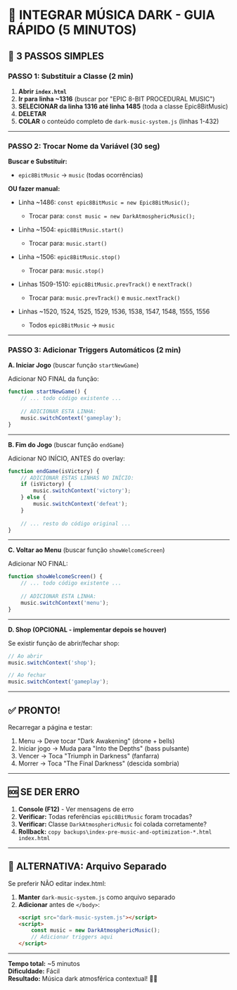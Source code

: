 # 🎵 INTEGRAR MÚSICA DARK - GUIA RÁPIDO (5 MINUTOS)

## 🚀 3 PASSOS SIMPLES

### PASSO 1: Substituir a Classe (2 min)

1. **Abrir `index.html`**
2. **Ir para linha ~1316** (buscar por "EPIC 8-BIT PROCEDURAL MUSIC")
3. **SELECIONAR da linha 1316 até linha 1485** (toda a classe Epic8BitMusic)
4. **DELETAR** 
5. **COLAR** o conteúdo completo de `dark-music-system.js` (linhas 1-432)

---

### PASSO 2: Trocar Nome da Variável (30 seg)

**Buscar e Substituir:**
- `epic8BitMusic` → `music` (todas ocorrências)

**OU fazer manual:**
- Linha ~1486: `const epic8BitMusic = new Epic8BitMusic();`
  - Trocar para: `const music = new DarkAtmosphericMusic();`
  
- Linha ~1504: `epic8BitMusic.start()`
  - Trocar para: `music.start()`
  
- Linha ~1506: `epic8BitMusic.stop()`
  - Trocar para: `music.stop()`

- Linhas 1509-1510: `epic8BitMusic.prevTrack()` e `nextTrack()`
  - Trocar para: `music.prevTrack()` e `music.nextTrack()`

- Linhas ~1520, 1524, 1525, 1529, 1536, 1538, 1547, 1548, 1555, 1556
  - Todos `epic8BitMusic` → `music`

---

### PASSO 3: Adicionar Triggers Automáticos (2 min)

**A. Iniciar Jogo** (buscar função `startNewGame`)

Adicionar NO FINAL da função:
```javascript
function startNewGame() {
    // ... todo código existente ...
    
    // ADICIONAR ESTA LINHA:
    music.switchContext('gameplay');
}
```

---

**B. Fim do Jogo** (buscar função `endGame`)

Adicionar NO INÍCIO, ANTES do overlay:
```javascript
function endGame(isVictory) {
    // ADICIONAR ESTAS LINHAS NO INÍCIO:
    if (isVictory) {
        music.switchContext('victory');
    } else {
        music.switchContext('defeat');
    }
    
    // ... resto do código original ...
}
```

---

**C. Voltar ao Menu** (buscar função `showWelcomeScreen`)

Adicionar NO FINAL:
```javascript
function showWelcomeScreen() {
    // ... todo código existente ...
    
    // ADICIONAR ESTA LINHA:
    music.switchContext('menu');
}
```

---

**D. Shop (OPCIONAL - implementar depois se houver)**

Se existir função de abrir/fechar shop:
```javascript
// Ao abrir
music.switchContext('shop');

// Ao fechar
music.switchContext('gameplay');
```

---

## ✅ PRONTO!

Recarregar a página e testar:
1. Menu → Deve tocar "Dark Awakening" (drone + bells)
2. Iniciar jogo → Muda para "Into the Depths" (bass pulsante)
3. Vencer → Toca "Triumph in Darkness" (fanfarra)
4. Morrer → Toca "The Final Darkness" (descida sombria)

---

## 🆘 SE DER ERRO

1. **Console (F12)** - Ver mensagens de erro
2. **Verificar:** Todas referências `epic8BitMusic` foram trocadas?
3. **Verificar:** Classe `DarkAtmosphericMusic` foi colada corretamente?
4. **Rollback:** `copy backups\index-pre-music-and-optimization-*.html index.html`

---

## 📝 ALTERNATIVA: Arquivo Separado

Se preferir NÃO editar index.html:

1. **Manter** `dark-music-system.js` como arquivo separado
2. **Adicionar** antes de `</body>`:
   ```html
   <script src="dark-music-system.js"></script>
   <script>
       const music = new DarkAtmosphericMusic();
       // Adicionar triggers aqui
   </script>
   ```

---

**Tempo total:** ~5 minutos  
**Dificuldade:** Fácil  
**Resultado:** Música dark atmosférica contextual! 🎵🏰
